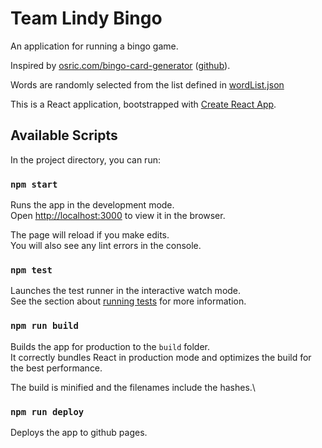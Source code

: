 # Team Lindy Bingo

An application for running a bingo game.

Inspired by [osric.com/bingo-card-generator](https://osric.com/bingo-card-generator/)
([github](https://github.com/cherdt/BingoCardGenerator)).

Words are randomly selected from the list defined in [wordList.json](src/wordList.json)

This is a React application, bootstrapped with [Create React App](https://github.com/facebook/create-react-app).

## Available Scripts

In the project directory, you can run:

### `npm start`

Runs the app in the development mode.\
Open [http://localhost:3000](http://localhost:3000) to view it in the browser.

The page will reload if you make edits.\
You will also see any lint errors in the console.

### `npm test`

Launches the test runner in the interactive watch mode.\
See the section about [running tests](https://facebook.github.io/create-react-app/docs/running-tests) for more information.

### `npm run build`

Builds the app for production to the `build` folder.\
It correctly bundles React in production mode and optimizes the build for the best performance.

The build is minified and the filenames include the hashes.\

### `npm run deploy`

Deploys the app to github pages.

